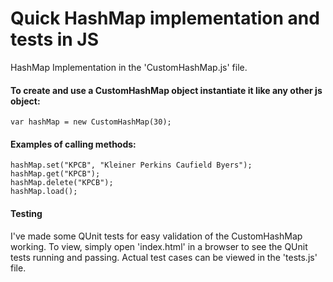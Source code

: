 # Quick HashMap implementation and tests in JS

HashMap Implementation in the 'CustomHashMap.js' file. 

#### To create and use a CustomHashMap object instantiate it like any other js object:
	var hashMap = new CustomHashMap(30);

#### Examples of calling methods:
	hashMap.set("KPCB", "Kleiner Perkins Caufield Byers");
	hashMap.get("KPCB");
	hashMap.delete("KPCB");
	hashMap.load();

#### Testing
I've made some QUnit tests for easy validation of the CustomHashMap working. 
To view, simply open 'index.html' in a browser to see the QUnit tests running and passing. 
Actual test cases can be viewed in the 'tests.js' file.  